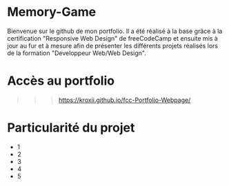 # Memory-Game
Bienvenue sur le github de mon portfolio. Il a été réalisé à la base grâce à la certification "Responsive Web Design" de freeCodeCamp et ensuite mis à jour au fur et à mesure afin de présenter les différents projets réalisés lors de la formation "Developpeur Web/Web Design". 

# Accès au portfolio
>>> https://kroxii.github.io/fcc-Portfolio-Webpage/

# Particularité du projet
- 1
- 2
- 3
- 4
- 5
